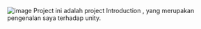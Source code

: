 ![image](https://github.com/josearmandoo/FirstProjectGameProg/assets/158987205/81653b49-354f-4f52-99ca-e7c35139e541)
Project ini adalah project Introduction , yang merupakan pengenalan saya terhadap unity.
